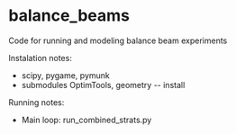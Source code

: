 # balance_beams
Code for running and modeling balance beam experiments


Instalation notes:
* scipy, pygame, pymunk
* submodules OptimTools, geometry -- install


Running notes:

* Main loop: run_combined_strats.py

